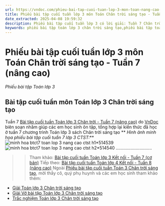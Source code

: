 ```yaml
---
url: https://vndoc.com/phieu-bai-tap-cuoi-tuan-lop-3-mon-toan-nang-cao-tuan-7-207351
title: Phiếu bài tập cuối tuần lớp 3 môn Toán Chân trời sáng tạo - Tuần 7 (nâng cao) - Phiếu bài tập Toán lớp 3 - VnDoc.com
date_extracted: 2025-04-08 19:59:32
description: Phiếu bài tập cuối tuần lớp 3 có lời giải: Tuần 7 Chân trời là bài tập cuối tuần nâng cao môn Toán lớp 3, giúp cho các em học sinh ôn tập và nâng cao hơn kiến thức đã được học trong chương trình Toán lớp 3 Tuần 7.
keywords: phiếu bài tập toán lớp 3 chân trời sáng tạo,phiếu bài tập toán lớp 3 tuần 7,bài tập cuối tuần 7 lớp 3 chân trời,phiếu bài tập cuối tuần lớp 3 môn toán chân trời tuần 7,bài tập cuối tuần lớp 3 toán lớp 3,phiếu bài tập cuối tuần lớp 3 có lời giải,Đề kiểm tra cuối tuần toán 3 chân trời tuần 7,toán nâng cao lớp 3
---
```


# Phiếu bài tập cuối tuần lớp 3 môn Toán Chân trời sáng tạo - Tuần 7 \(nâng cao\)
_Phiếu bài tập Toán lớp 3_
## Bài tập cuối tuần môn Toán lớp 3 Chân trời sáng tạo  
Tuần 7
[Bài tập cuối tuần Toán lớp 3 Chân trời - Tuần 7 \(nâng cao\)](<https://vndoc.com/phieu-bai-tap-cuoi-tuan-lop-3-mon-toan-nang-cao-tuan-7-207351>) do [VnDoc](<https://vndoc.com/>) biên soạn nhằm giúp các em học sinh ôn tập, tổng hợp lại kiến thức đã học ở tuần 7 chương trình Toán lớp 3 sách Chân trời sáng tạo
** _Hình ảnh minh họa phiếu bài tập cuối tuần 7 lớp 3 CTST:_**
![minh hoa btct7 toan lop 3 nang cao ctst h1*514539](https://i.vdoc.vn/data/image/2023/10/18/minh-hoa-btct7-toan-lop-3-nang-cao-ctst-h1.png)![minh hoa btct7 toan lop 3 nang cao ctst h2*514540](https://i.vdoc.vn/data/image/2023/10/18/minh-hoa-btct7-toan-lop-3-nang-cao-ctst-h2.png)
.............................
>> Tham khảo: [Bài tập cuối tuần Toán lớp 3 Kết nối - Tuần 7 \(cơ bản\)](<https://vndoc.com/bai-tap-cuoi-tuan-toan-lop-3-chan-troi-sang-tao-tuan-7-278829>)
>> Tiếp theo: [Bài tập cuối tuần Toán lớp 4 Kết nối - Tuần 8 \(nâng cao\)](<https://vndoc.com/bai-tap-cuoi-tuan-toan-lop-3-chan-troi-sang-tao-tuan-8-279429>)
Ngoài [Phiếu bài tập cuối tuần Toán 3 Chân trời sáng tạo](<https://vndoc.com/bai-tap-cuoi-tuan-lop-3-mon-toan-chan-troi>), mời thầy cô, quý phụ huynh và các em học sinh tham khảo thêm:
  * [Giải Toán lớp 3 Chân trời sáng tạo](<https://vndoc.com/toan-lop-3-ctst-tap1>)
  * [Giải Vở bài tập Toán lớp 3 Chân trời sáng tạo](<https://vndoc.com/vo-bai-tap-toan-lop-3-chan-troi-sang-tao>)
  * [Trắc nghiệm Toán lớp 3 Chân trời sáng tạo](<https://vndoc.com/trac-nghiem-toan-3-ctst>)

